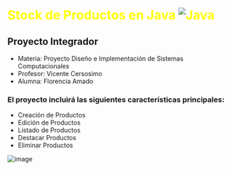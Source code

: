 # <span style="color: yellow;">Stock de Productos en Java  ![Java](https://img.icons8.com/color/48/000000/java-coffee-cup-logo--v1.png) </span>

## Proyecto Integrador

- Materia: Proyecto Diseño e Implementación de Sistemas Computacionales
- Profesor: Vicente Cersosimo
- Alumna: Florencia Amado
  
### El proyecto incluirá las siguientes características principales:
- Creación de Productos
- Edición de Productos
- Listado de Productos
- Destacar Productos
- Eliminar Productos

![image](https://github.com/FlorAmado/Stock-Productos-Java/assets/118026672/4fe5d363-1d19-478a-a73e-481784291749)

